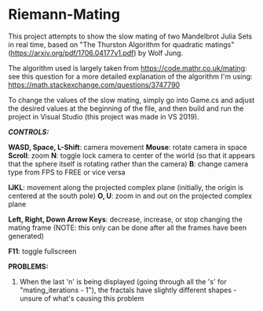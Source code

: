 # Riemann-Mating

This project attempts to show the slow mating of two Mandelbrot Julia Sets in real time, based on "The Thurston Algorithm for quadratic matings" (https://arxiv.org/pdf/1706.04177v1.pdf) by Wolf Jung.

The algorithm used is largely taken from https://code.mathr.co.uk/mating: see this question for a more detailed explanation of the algorithm I'm using: https://math.stackexchange.com/questions/3747790


To change the values of the slow mating, simply go into Game.cs and adjust the desired values at the beginning of the file, and then build and run the project in Visual Studio (this project was made in VS 2019).

***CONTROLS:***

  **WASD, Space, L-Shift**: camera movement
  **Mouse**: rotate camera in space
  **Scroll**: zoom
  **N**: toggle lock camera to center of the world (so that it appears that the sphere itself is rotating rather than the camera)
  **B**: change camera type from FPS to FREE or vice versa

  **IJKL**: movement along the projected complex plane (initially, the origin is centered at the south pole)
  **O, U**: zoom in and out on the projected complex plane
   
  **Left, Right, Down Arrow Keys**: decrease, increase, or stop changing the mating frame (NOTE: this only can be done after all the frames have been generated)
  
  **F11**: toggle fullscreen
  
  
**PROBLEMS:**
  1. When the last 'n' is being displayed (going through all the 's' for "mating_iterations - 1"), the fractals have slightly different shapes - unsure of what's causing this problem	
